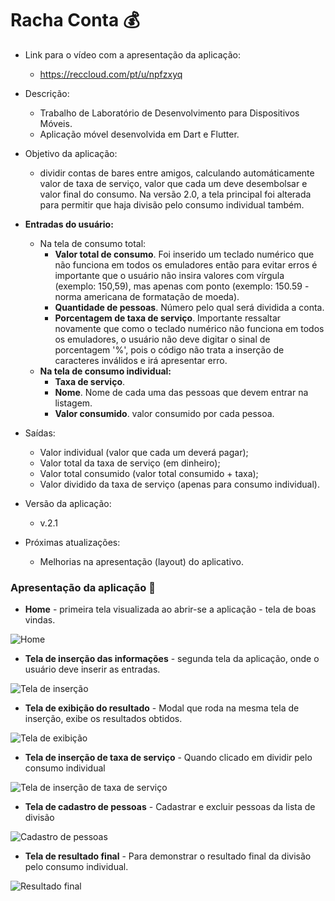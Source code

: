# Racha Conta 💰

* Link para o vídeo com a apresentação da aplicação:
  * https://reccloud.com/pt/u/npfzxyq

* Descrição:
  * Trabalho de Laboratório de Desenvolvimento para Dispositivos Móveis.
  * Aplicação móvel desenvolvida em Dart e Flutter.
  
* Objetivo da aplicação:
  * dividir contas de bares entre amigos, calculando automáticamente valor de taxa de serviço, valor que cada um deve desembolsar e valor final do consumo. Na versão 2.0, a tela principal foi alterada para permitir que haja divisão pelo consumo individual também.
  
* **Entradas do usuário:**
  * Na tela de consumo total:
    * **Valor total de consumo**. Foi inserido um teclado numérico que não funciona em todos os emuladores então para evitar erros é importante que o usuário não insira valores com vírgula (exemplo: 150,59), mas apenas com ponto (exemplo: 150.59 - norma americana de formatação de moeda).
    * **Quantidade de pessoas**. Número pelo qual será dividida a conta.
    * **Porcentagem de taxa de serviço**. Importante ressaltar novamente que como o teclado numérico não funciona em todos os emuladores, o usuário não deve digitar o sinal de porcentagem '%', pois o código não trata a inserção de caracteres inválidos e irá apresentar erro.
  * **Na tela de consumo individual:**
    * **Taxa de serviço**.
    * **Nome**. Nome de cada uma das pessoas que devem entrar na listagem.
    * **Valor consumido**. valor consumido por cada pessoa.
  
* Saídas:
  * Valor individual (valor que cada um deverá pagar);
  * Valor total da taxa de serviço (em dinheiro);
  * Valor total consumido (valor total consumido + taxa);
  * Valor dividido da taxa de serviço (apenas para consumo individual).
  
* Versão da aplicação:
  * v.2.1

* Próximas atualizações:
  * Melhorias na apresentação (layout) do aplicativo.
  
### Apresentação da aplicação 📱
* **Home** - primeira tela visualizada ao abrir-se a aplicação - tela de boas vindas.


![Home](https://github.com/DayaneCordeiro/Racha_Conta/blob/master/images/main.PNG)


* **Tela de inserção das informações** - segunda tela da aplicação, onde o usuário deve inserir as entradas.


![Tela de inserção](https://github.com/DayaneCordeiro/Racha_Conta/blob/master/images/cadastrar_total.PNG)


* **Tela de exibição do resultado** - Modal que roda na mesma tela de inserção, exibe os resultados obtidos.


![Tela de exibição](https://github.com/DayaneCordeiro/Racha_Conta/blob/master/images/resultado_total.PNG)


* **Tela de inserção de taxa de serviço** - Quando clicado em dividir pelo consumo individual


![Tela de inserção de taxa de serviço](https://github.com/DayaneCordeiro/Racha_Conta/blob/master/images/taxa_servico.PNG)


* **Tela de cadastro de pessoas** - Cadastrar e excluir pessoas da lista de divisão


![Cadastro de pessoas](https://github.com/DayaneCordeiro/Racha_Conta/blob/master/images/cadastrar_pessoas.PNG)


* **Tela de resultado final** - Para demonstrar o resultado final da divisão pelo consumo individual.


![Resultado final](https://github.com/DayaneCordeiro/Racha_Conta/blob/master/images/resultado_individual.PNG)
